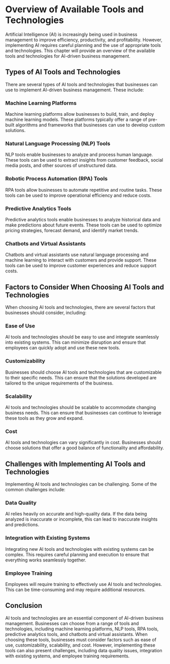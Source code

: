 Overview of Available Tools and Technologies
=================================================================================================================

Artificial Intelligence (AI) is increasingly being used in business management to improve efficiency, productivity, and profitability. However, implementing AI requires careful planning and the use of appropriate tools and technologies. This chapter will provide an overview of the available tools and technologies for AI-driven business management.

Types of AI Tools and Technologies
----------------------------------

There are several types of AI tools and technologies that businesses can use to implement AI-driven business management. These include:

### Machine Learning Platforms

Machine learning platforms allow businesses to build, train, and deploy machine learning models. These platforms typically offer a range of pre-built algorithms and frameworks that businesses can use to develop custom solutions.

### Natural Language Processing (NLP) Tools

NLP tools enable businesses to analyze and process human language. These tools can be used to extract insights from customer feedback, social media posts, and other sources of unstructured data.

### Robotic Process Automation (RPA) Tools

RPA tools allow businesses to automate repetitive and routine tasks. These tools can be used to improve operational efficiency and reduce costs.

### Predictive Analytics Tools

Predictive analytics tools enable businesses to analyze historical data and make predictions about future events. These tools can be used to optimize pricing strategies, forecast demand, and identify market trends.

### Chatbots and Virtual Assistants

Chatbots and virtual assistants use natural language processing and machine learning to interact with customers and provide support. These tools can be used to improve customer experiences and reduce support costs.

Factors to Consider When Choosing AI Tools and Technologies
-----------------------------------------------------------

When choosing AI tools and technologies, there are several factors that businesses should consider, including:

### Ease of Use

AI tools and technologies should be easy to use and integrate seamlessly into existing systems. This can minimize disruption and ensure that employees can quickly adopt and use these new tools.

### Customizability

Businesses should choose AI tools and technologies that are customizable to their specific needs. This can ensure that the solutions developed are tailored to the unique requirements of the business.

### Scalability

AI tools and technologies should be scalable to accommodate changing business needs. This can ensure that businesses can continue to leverage these tools as they grow and expand.

### Cost

AI tools and technologies can vary significantly in cost. Businesses should choose solutions that offer a good balance of functionality and affordability.

Challenges with Implementing AI Tools and Technologies
------------------------------------------------------

Implementing AI tools and technologies can be challenging. Some of the common challenges include:

### Data Quality

AI relies heavily on accurate and high-quality data. If the data being analyzed is inaccurate or incomplete, this can lead to inaccurate insights and predictions.

### Integration with Existing Systems

Integrating new AI tools and technologies with existing systems can be complex. This requires careful planning and execution to ensure that everything works seamlessly together.

### Employee Training

Employees will require training to effectively use AI tools and technologies. This can be time-consuming and may require additional resources.

Conclusion
----------

AI tools and technologies are an essential component of AI-driven business management. Businesses can choose from a range of tools and technologies, including machine learning platforms, NLP tools, RPA tools, predictive analytics tools, and chatbots and virtual assistants. When choosing these tools, businesses must consider factors such as ease of use, customizability, scalability, and cost. However, implementing these tools can also present challenges, including data quality issues, integration with existing systems, and employee training requirements.
